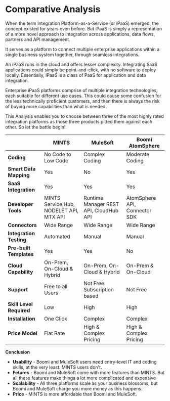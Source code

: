 # Comparative Analysis

When the term Integration Platform-as-a-Service (or iPaaS) emerged, the concept existed for years even before. But iPaaS is simply a representation of a more novel approach to integration across applications, data flows, partners and API management. 

It serves as a platform to connect multiple enterprise applications within a single business system together, through seamless integrations.

An iPaaS runs in the cloud and offers lesser complexity. Integrating SaaS applications could simply be point-and-click, with no software to deploy locally. Essentially, iPaaS is a class of PaaS for application and data integration.

Enterprise iPaaS platforms comprise of multiple integration technologies, each suitable for different use cases. This could cause some confusion for the less technically proficient customers, and then there is always the risk of buying more capabilities than what is needed. 

This Analysis enables you to choose between three of the most highly rated integration platforms as those three products pitted them against each other. So let the battle begin!


|        |  MINTS | MuleSoft | Boomi AtomSphere |
| ------ | ------ | -------- | ---------------- |
| **Coding** | No Code to Low Code | Complex Coding | Moderate Coding |
| **Smart Data Mapping** | Yes | No | Yes |
| **SaaS Integration** | Yes | Yes | Yes |
| **Developer Tools** | MINTS Service Hub, NODELET API, MTX API | Runtime Manager REST API, CloudHub API | AtomSphere API, Connector SDK |
| **Connectors** | Wide Range | Wide Range | Wide Range |
| **Integration Testing** | Automated | Manual | Manual |
| **Pre-built Templates** | Yes | Yes | No |
| **Cloud Capability** | On-Prem, On-Cloud & Hybrid | On-Prem, On-Cloud & Hybrid | On-Prem & On-Cloud |
| **Support** | Free to all Users | Not Free. Subscription based | Not Free |
| **Skill Level Required** | Low | High | High |
| **Installation** | One Click | Complex | Complex |
| **Price Model** | Flat Rate | High & Complex Pricing | High & Complex Pricing |

**Conclusion**
- **Usability** - Boomi and MuleSoft users need entry-level IT and coding skills, at the very least. MINTS users don't.
- **Fetures** - Boomi and MuleSoft come with more features than MINTS. But all these features make things a lot more complicated and expensive
- **Scalability** - All three platforms scale as your business blossoms, but Boomi and MuleSoft charge you more money as this happens. 
- **Price** - MINTS is more affordable than Boomi and MuleSoft.



 
